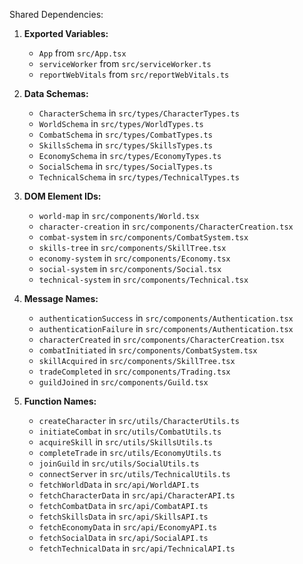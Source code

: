 Shared Dependencies:

1. **Exported Variables:** 
   - `App` from `src/App.tsx`
   - `serviceWorker` from `src/serviceWorker.ts`
   - `reportWebVitals` from `src/reportWebVitals.ts`

2. **Data Schemas:** 
   - `CharacterSchema` in `src/types/CharacterTypes.ts`
   - `WorldSchema` in `src/types/WorldTypes.ts`
   - `CombatSchema` in `src/types/CombatTypes.ts`
   - `SkillsSchema` in `src/types/SkillsTypes.ts`
   - `EconomySchema` in `src/types/EconomyTypes.ts`
   - `SocialSchema` in `src/types/SocialTypes.ts`
   - `TechnicalSchema` in `src/types/TechnicalTypes.ts`

3. **DOM Element IDs:** 
   - `world-map` in `src/components/World.tsx`
   - `character-creation` in `src/components/CharacterCreation.tsx`
   - `combat-system` in `src/components/CombatSystem.tsx`
   - `skills-tree` in `src/components/SkillTree.tsx`
   - `economy-system` in `src/components/Economy.tsx`
   - `social-system` in `src/components/Social.tsx`
   - `technical-system` in `src/components/Technical.tsx`

4. **Message Names:** 
   - `authenticationSuccess` in `src/components/Authentication.tsx`
   - `authenticationFailure` in `src/components/Authentication.tsx`
   - `characterCreated` in `src/components/CharacterCreation.tsx`
   - `combatInitiated` in `src/components/CombatSystem.tsx`
   - `skillAcquired` in `src/components/SkillTree.tsx`
   - `tradeCompleted` in `src/components/Trading.tsx`
   - `guildJoined` in `src/components/Guild.tsx`

5. **Function Names:** 
   - `createCharacter` in `src/utils/CharacterUtils.ts`
   - `initiateCombat` in `src/utils/CombatUtils.ts`
   - `acquireSkill` in `src/utils/SkillsUtils.ts`
   - `completeTrade` in `src/utils/EconomyUtils.ts`
   - `joinGuild` in `src/utils/SocialUtils.ts`
   - `connectServer` in `src/utils/TechnicalUtils.ts`
   - `fetchWorldData` in `src/api/WorldAPI.ts`
   - `fetchCharacterData` in `src/api/CharacterAPI.ts`
   - `fetchCombatData` in `src/api/CombatAPI.ts`
   - `fetchSkillsData` in `src/api/SkillsAPI.ts`
   - `fetchEconomyData` in `src/api/EconomyAPI.ts`
   - `fetchSocialData` in `src/api/SocialAPI.ts`
   - `fetchTechnicalData` in `src/api/TechnicalAPI.ts`